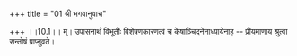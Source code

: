 +++
title = "01 श्री भगवानुवाच"

+++
।।10.1।। म्। उपासनार्थं विभूतीः विशेषणकारणत्वं च केषाञ्चिदनेनाध्यायेनाह
-- प्रीयमाणाय श्रुत्वा सन्तोषं प्राप्नुवते।
